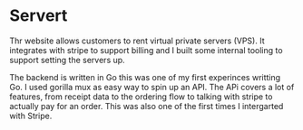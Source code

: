# Servert

Thr website allows customers to rent virtual private servers (VPS). It integrates with stripe to support billing and I built
some internal tooling to support setting the servers up.

The backend is written in Go this was one of my first experinces writting Go. I used gorilla mux as easy way to spin up an API. The APi covers a lot of features, from receipt data
to the ordering flow to talking with stripe to actually pay for an order. This was also one of the first times I intergarted with Stripe.


